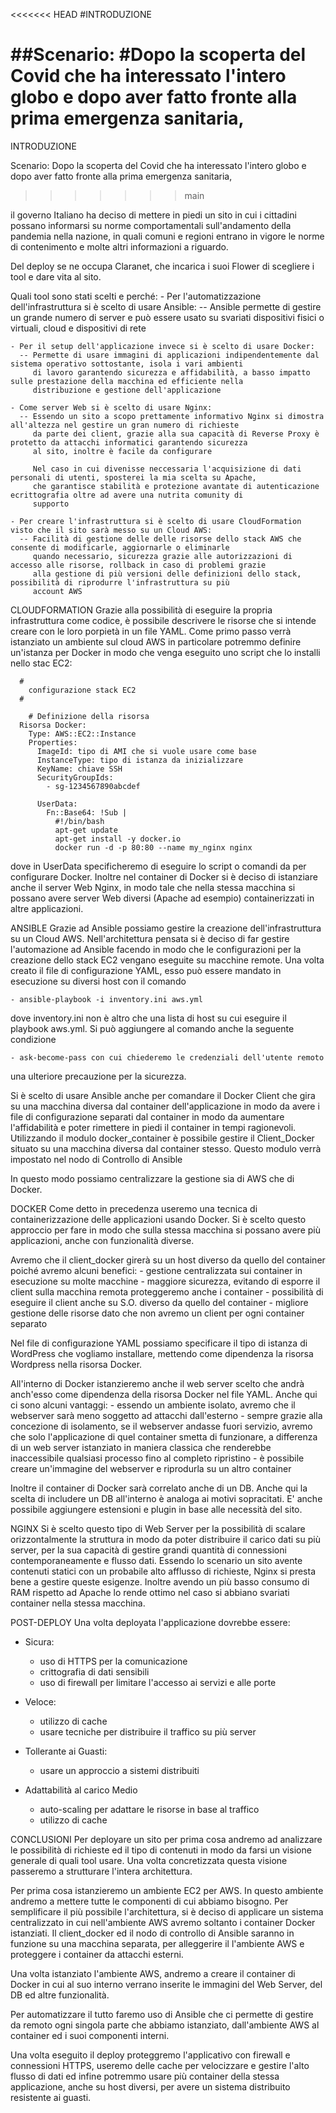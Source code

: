 <<<<<<< HEAD
#INTRODUZIONE

##Scenario:
  #Dopo la scoperta del Covid che ha interessato l'intero globo e dopo aver fatto fronte alla prima emergenza sanitaria, 
=======
INTRODUZIONE

Scenario:
  Dopo la scoperta del Covid che ha interessato l'intero globo e dopo aver fatto fronte alla prima emergenza sanitaria, 
>>>>>>> main

  il governo Italiano ha deciso di mettere in piedi un sito in cui i cittadini possano informarsi su norme comportamentali
  sull'andamento della pandemia nella nazione, in quali comuni e regioni entrano in vigore le norme di contenimento e molte
  altri informazioni a riguardo.

  Del deploy se ne occupa Claranet, che incarica i suoi Flower di scegliere i tool e dare vita al sito.

  Quali tool sono stati scelti e perché:
    - Per l'automatizzazione dell'infrastruttura si è scelto di usare Ansible:
      -- Ansible permette di gestire un grande numero di server e può essere usato su svariati dispositivi fisici o virtuali,
         cloud e dispositivi di rete

    - Per il setup dell'applicazione invece si è scelto di usare Docker:
      -- Permette di usare immagini di applicazioni indipendentemente dal sistema operativo sottostante, isola i vari ambienti
         di lavoro garantendo sicurezza e affidabilità, a basso impatto sulle prestazione della macchina ed efficiente nella
         distribuzione e gestione dell'applicazione

    - Come server Web si è scelto di usare Nginx:
      -- Essendo un sito a scopo prettamente informativo Nginx si dimostra all'altezza nel gestire un gran numero di richieste 
         da parte dei client, grazie alla sua capacità di Reverse Proxy è protetto da attacchi informatici garantendo sicurezza
         al sito, inoltre è facile da configurare

         Nel caso in cui divenisse neccessaria l'acquisizione di dati personali di utenti, sposterei la mia scelta su Apache,
         che garantisce stabilità e protezione avantate di autenticazione ecrittografia oltre ad avere una nutrita comunity di
         supporto

    - Per creare l'infrastruttura si è scelto di usare CloudFormation visto che il sito sarà messo su un Cloud AWS:
      -- Facilità di gestione delle delle risorse dello stack AWS che consente di modificarle, aggiornarle o eliminarle
         quando necessario, sicurezza grazie alle autorizzazioni di accesso alle risorse, rollback in caso di problemi grazie
         alla gestione di più versioni delle definizioni dello stack, possibilità di riprodurre l'infrastruttura su più
         account AWS

CLOUDFORMATION
  Grazie alla possibilità di eseguire la propria infrastruttura come codice, è possibile descrivere le risorse che si intende
  creare con le loro porpietà in un file YAML.
  Come primo passo verrà istanziato un ambiente sul cloud AWS in particolare potremmo definire un'istanza per Docker in 
  modo che venga eseguito uno script che lo installi nello stac EC2:

      #
        configurazione stack EC2
      #

        # Definizione della risorsa
      Risorsa Docker:
        Type: AWS::EC2::Instance
        Properties:
          ImageId: tipo di AMI che si vuole usare come base
          InstanceType: tipo di istanza da inizializzare
          KeyName: chiave SSH
          SecurityGroupIds:
            - sg-1234567890abcdef

          UserData:
            Fn::Base64: !Sub |
              #!/bin/bash
              apt-get update
              apt-get install -y docker.io
              docker run -d -p 80:80 --name my_nginx nginx

  dove in UserData specificheremo di eseguire lo script o comandi da per configurare Docker.
  Inoltre nel container di Docker si è deciso di istanziare anche il server Web Nginx, in modo tale che nella stessa macchina
  si possano avere server Web diversi (Apache ad esempio) containerizzati in altre applicazioni.

ANSIBLE
  Grazie ad Ansible possiamo gestire la creazione dell'infrastruttura su un Cloud AWS.
  Nell'architettura pensata si è deciso di far gestire l'automazione ad Ansible facendo in modo che le configurazioni
  per la creazione dello stack EC2 vengano eseguite su macchine remote.
  Una volta creato il file di configurazione YAML, esso può essere mandato in esecuzione su diversi host con il comando

    - ansible-playbook -i inventory.ini aws.yml

  dove  inventory.ini non è altro che una lista di host su cui eseguire il playbook aws.yml.
  Si può aggiungere al comando anche la seguente condizione

    - ask-become-pass con cui chiederemo le credenziali dell'utente remoto

  una ulteriore precauzione per la sicurezza.

  Si è scelto di usare Ansible anche per comandare il Docker Client che gira su una macchina diversa dal container 
  dell'applicazione in modo da avere i file di configurazione separati dal container in modo da aumentare l'affidabilità
  e poter rimettere in piedi il container in tempi ragionevoli.
  Utilizzando il modulo docker_container è possibile gestire il Client_Docker situato su una macchina diversa dal container
  stesso. Questo modulo verrà impostato nel nodo di Controllo di Ansible

  In questo modo possiamo centralizzare la gestione sia di AWS che di Docker.

DOCKER
  Come detto in precedenza useremo una tecnica di containerizzazione delle applicazioni usando Docker.
  Si è scelto questo approccio per fare in modo che sulla stessa macchina si possano avere più applicazioni, anche con
  funzionalità diverse.

  Avremo che il client_docker girerà su un host diverso da quello del container poiché avremo alcuni benefici:
    - gestione centralizzata sui container in esecuzione su molte macchine
    - maggiore sicurezza, evitando di esporre il client sulla macchina remota proteggeremo anche i container
    - possibilità di eseguire il client anche su S.O. diverso da quello del container
    - migliore gestione delle risorse dato che non avremo un client per ogni container separato

  Nel file di configurazione YAML possiamo specificare il tipo di istanza di WordPress che vogliamo installare, mettendo
  come dipendenza la risorsa Wordpress nella risorsa Docker.
  
  All'interno di Docker istanzieremo anche il web server scelto che andrà anch'esso come dipendenza della risorsa Docker nel
  file YAML. Anche qui ci sono alcuni vantaggi:
    - essendo un ambiente isolato, avremo che il webserver sarà meno soggetto ad attacchi dall'esterno
    - sempre grazie alla concezione di isolamento, se il webserver andasse fuori servizio, avremo che solo l'applicazione
      di quel container smetta di funzionare, a differenza di un web server istanziato in maniera classica che renderebbe
      inaccessibile qualsiasi processo fino al completo ripristino
    - è possibile creare un'immagine del webserver e riprodurla su un altro container

  Inoltre il container di Docker sarà correlato anche di un DB. Anche qui la scelta di includere un DB all'interno è analoga
  ai motivi sopracitati. E' anche possibile aggiungere estensioni e plugin in base alle necessità del sito.

NGINX
  Si è scelto questo tipo di Web Server per la possibilità di scalare orizzontalmente la struttura in modo da poter distribuire
  il carico dati su più server, per la sua capacità di gestire grandi quantità di connessioni contemporaneamente e flusso dati.
  Essendo lo scenario un sito avente contenuti statici con un probabile alto afflusso di richieste, Nginx si presta bene a
  gestire queste esigenze. Inoltre avendo un più basso consumo di RAM rispetto ad Apache lo rende ottimo nel caso si abbiano
  svariati container nella stessa macchina.

POST-DEPLOY
Una volta deployata l'applicazione dovrebbe essere:
  + Sicura:
    - uso di HTTPS per la comunicazione 
    - crittografia di dati sensibili
    - uso di firewall per limitare l'accesso ai servizi e alle porte

  + Veloce:
    - utilizzo di cache
    - usare tecniche per distribuire il traffico su più server

  + Tollerante ai Guasti:
    - usare un approccio a sistemi distribuiti

  + Adattabilità al carico Medio
    - auto-scaling per adattare le risorse in base al traffico
    - utilizzo di cache

CONCLUSIONI
  Per deployare un sito per prima cosa andremo ad analizzare le possibilità di richieste ed il tipo di contenuti in modo da
  farsi un visione generale di quali tool usare. Una volta concretizzata questa visione passeremo a strutturare
  l'intera architettura.

  Per prima cosa istanzieremo un ambiente EC2 per AWS. In questo ambiente andremo a mettere tutte le componenti di cui
  abbiamo bisogno. Per semplificare il più possibile l'architettura, si è deciso di applicare un sistema centralizzato in cui
  nell'ambiente AWS avremo soltanto i container Docker istanziati. Il client_docker ed il nodo di controllo di Ansible
  saranno in funzione su una macchina separata, per alleggerire il l'ambiente AWS e proteggere i container da attacchi esterni.

  Una volta istanziato l'ambiente AWS, andremo a creare il container di Docker in cui al suo interno verrano inserite le immagini
  del Web Server, del DB ed altre funzionalità.

  Per automatizzare il tutto faremo uso di Ansible che ci permette di gestire da remoto ogni singola parte che abbiamo istanziato,
  dall'ambiente AWS al container ed i suoi componenti interni.

  Una volta eseguito il deploy proteggremo l'applicativo con firewall e connessioni HTTPS, useremo delle cache per velocizzare
  e gestire l'alto flusso di dati ed infine potremmo usare più container della stessa applicazione, anche su host diversi, per
  avere un sistema distribuito resistente ai guasti.
